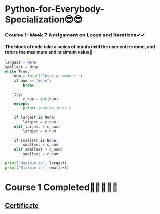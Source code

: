 # Python-for-Everybody-Specialization😎😎

### Course 1: Week 7 Assignment on Loops and Iterations✔✔
#### The block of code take a series of inputs until the user enters done, and returs the maximum and minimum value👏
```python
largest = None
smallest = None
while True:
    num = input("Enter a number: ")
    if num == "done":
        break
    
    try:
        c_num = int(num)
    except:
        print("Invalid input")
    
    if largest is None:
        largest = c_num
    elif largest < c_num:
        largest = c_num
        
    if smallest is None:
        smallest = c_num
    elif smallest > c_num:
        smallest = c_num

print("Maximum is", largest)
print("Minimum is", smallest)
```
# Course 1 Completed🎇🎇🎇🎉✨
## [Certificate](https://www.coursera.org/account/accomplishments/certificate/749P7DJBSVTZ)
